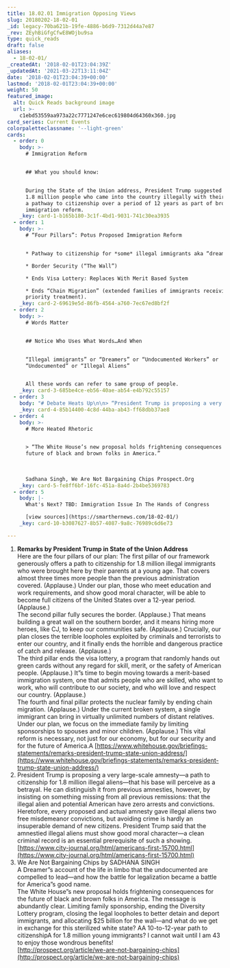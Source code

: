 ```yaml
---
title: 18.02.01 Immigration Opposing Views
slug: 20180202-18-02-01
_id: legacy-70ba621b-19fe-4886-b6d9-7312d44a7e87
_rev: ZEyhBiGfgCfwE8WOjbu9sa
type: quick_reads
draft: false
aliases:
  - 18-02-01/
_createdAt: '2018-02-01T23:04:39Z'
_updatedAt: '2021-03-22T13:11:04Z'
date: '2018-02-01T23:04:39+00:00'
lastmod: '2018-02-01T23:04:39+00:00'
weight: 50
featured_image:
  alt: Quick Reads background image
  url: >-
    c1ebd53559aa973a22c7771247e6cec619804d64360x360.jpg
card_series: Current Events
colorpaletteclassname: '--light-green'
cards:
  - order: 0
    body: >-
      # Immigration Reform


      ## What you should know:


      During the State of the Union address, President Trump suggested allowing
      1.8 million people who came into the country illegally with their parents
      a pathway to citizenship over a period of 12 years as part of broader
      immigration reform.
    _key: card-1-b165b180-3c1f-4bd1-9031-741c30ea3935
  - order: 1
    body: >-
      # “Four Pillars”: Potus Proposed Immigration Reform


      * Pathway to citizenship for *some* illegal immigrants aka “dreamers”.

      * Border Security (“The Wall”)

      * Ends Visa Lottery: Replaces With Merit Based System

      * Ends “Chain Migration” (extended families of immigrants receiving
      priority treatment).
    _key: card-2-69619e5d-86fb-4564-a760-7ec67ed8bf2f
  - order: 2
    body: >-
      # Words Matter


      ## Notice Who Uses What Words…And When


      “Illegal immigrants” or “Dreamers” or “Undocumented Workers” or
      “Undocumented” or “Illegal Aliens”


      All these words can refer to same group of people.
    _key: card-3-685be4ce-eb56-40ae-ab54-e4b792c55157
  - order: 3
    body: "# Debate Heats Up\n\n> “President Trump is proposing a very large-scale amnestya\x14a path to citizenship for 1.8 million illegal aliensa\x14that his base will perceive as a betrayal.”  \n  \n  \n  \nHeather MacDonald, Americans First City Journal"
    _key: card-4-85b14400-4c8d-44ba-ab43-ff68dbb37ae8
  - order: 4
    body: >-
      # More Heated Rhetoric


      > “The White House’s new proposal holds frightening consequences for the
      future of black and brown folks in America.”  
        
        
        
      Sadhana Singh, We Are Not Bargaining Chips Prospect.Org
    _key: card-5-fe8ff6bf-16fc-451a-8a4d-2b4be5369783
  - order: 5
    body: |-
      What's Next? TBD: Immigration Issue In The Hands of Congress

      [view sources](https://smarthernews.com/18-02-01/)
    _key: card-10-b3087627-8b57-4087-9a8c-76989c6d6e73

---
```

1. **Remarks by President Trump in State of the Union Address**  
Here are the four pillars of our plan: The first pillar of our framework generously offers a path to citizenship for 1.8 million illegal immigrants who were brought here by their parents at a young age. That covers almost three times more people than the previous administration covered. (Applause.) Under our plan, those who meet education and work requirements, and show good moral character, will be able to become full citizens of the United States over a 12-year period. (Applause.)  
The second pillar fully secures the border. (Applause.) That means building a great wall on the southern border, and it means hiring more heroes, like CJ, to keep our communities safe. (Applause.) Crucially, our plan closes the terrible loopholes exploited by criminals and terrorists to enter our country, and it finally ends the horrible and dangerous practice of catch and release. (Applause.)  
The third pillar ends the visa lottery, a program that randomly hands out green cards without any regard for skill, merit, or the safety of American people. (Applause.) It”s time to begin moving towards a merit-based immigration system, one that admits people who are skilled, who want to work, who will contribute to our society, and who will love and respect our country. (Applause.)  
The fourth and final pillar protects the nuclear family by ending chain migration. (Applause.) Under the current broken system, a single immigrant can bring in virtually unlimited numbers of distant relatives. Under our plan, we focus on the immediate family by limiting sponsorships to spouses and minor children. (Applause.) This vital reform is necessary, not just for our economy, but for our security and for the future of America.A [https://www.whitehouse.gov/briefings-statements/remarks-president-trump-state-union-address/](https://www.whitehouse.gov/briefings-statements/remarks-president-trump-state-union-address/)
2. President Trump is proposing a very large-scale amnesty—a path to citizenship for 1.8 million illegal aliens—that his base will perceive as a betrayal. He can distinguish it from previous amnesties, however, by insisting on something missing from all previous remissions: that the illegal alien and potential American have zero arrests and convictions. Heretofore, every proposed and actual amnesty gave illegal aliens two free misdemeanor convictions, but avoiding crime is hardly an insuperable demand of new citizens. President Trump said that the amnestied illegal aliens must show good moral character—a clean criminal record is an essential prerequisite of such a showing.  
[https://www.city-journal.org/html/americans-first-15700.html](https://www.city-journal.org/html/americans-first-15700.html)
3. We Are Not Bargaining Chips by SADHANA SINGH  
A Dreamer”s account of the life in limbo that the undocumented are compelled to lead—and how the battle for legalization became a battle for America”s good name.  
The White House”s new proposal holds frightening consequences for the future of black and brown folks in America. The message is abundantly clear. Limiting family sponsorship, ending the Diversity Lottery program, closing the legal loopholes to better detain and deport immigrants, and allocating $25 billion for the wall—and what do we get in exchange for this sterilized white state? AA 10-to-12-year path to citizenshipA for 1.8 million young immigrants? I cannot wait until I am 43 to enjoy those wondrous benefits!  
[http://prospect.org/article/we-are-not-bargaining-chips](http://prospect.org/article/we-are-not-bargaining-chips)